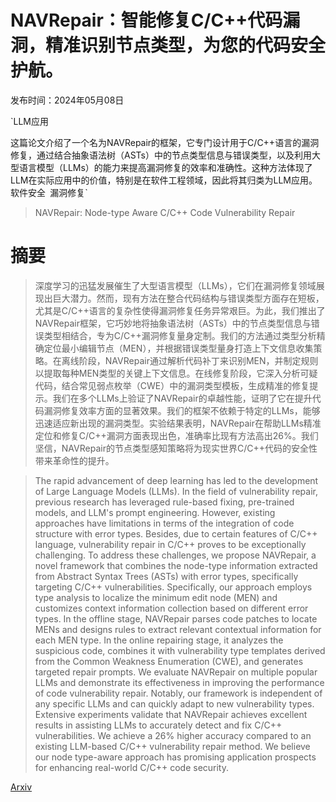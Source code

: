 # NAVRepair：智能修复C/C++代码漏洞，精准识别节点类型，为您的代码安全护航。

发布时间：2024年05月08日

`LLM应用

这篇论文介绍了一个名为NAVRepair的框架，它专门设计用于C/C++语言的漏洞修复，通过结合抽象语法树（ASTs）中的节点类型信息与错误类型，以及利用大型语言模型（LLMs）的能力来提高漏洞修复的效率和准确性。这种方法体现了LLM在实际应用中的价值，特别是在软件工程领域，因此将其归类为LLM应用。` `软件安全` `漏洞修复`

> NAVRepair: Node-type Aware C/C++ Code Vulnerability Repair

# 摘要

> 深度学习的迅猛发展催生了大型语言模型（LLMs），它们在漏洞修复领域展现出巨大潜力。然而，现有方法在整合代码结构与错误类型方面存在短板，尤其是C/C++语言的复杂性使得漏洞修复任务异常艰巨。为此，我们推出了NAVRepair框架，它巧妙地将抽象语法树（ASTs）中的节点类型信息与错误类型相结合，专为C/C++漏洞修复量身定制。我们的方法通过类型分析精确定位最小编辑节点（MEN），并根据错误类型量身打造上下文信息收集策略。在离线阶段，NAVRepair通过解析代码补丁来识别MEN，并制定规则以提取每种MEN类型的关键上下文信息。在线修复阶段，它深入分析可疑代码，结合常见弱点枚举（CWE）中的漏洞类型模板，生成精准的修复提示。我们在多个LLMs上验证了NAVRepair的卓越性能，证明了它在提升代码漏洞修复效率方面的显著效果。我们的框架不依赖于特定的LLMs，能够迅速适应新出现的漏洞类型。实验结果表明，NAVRepair在帮助LLMs精准定位和修复C/C++漏洞方面表现出色，准确率比现有方法高出26%。我们坚信，NAVRepair的节点类型感知策略将为现实世界C/C++代码的安全性带来革命性的提升。

> The rapid advancement of deep learning has led to the development of Large Language Models (LLMs). In the field of vulnerability repair, previous research has leveraged rule-based fixing, pre-trained models, and LLM's prompt engineering. However, existing approaches have limitations in terms of the integration of code structure with error types. Besides, due to certain features of C/C++ language, vulnerability repair in C/C++ proves to be exceptionally challenging. To address these challenges, we propose NAVRepair, a novel framework that combines the node-type information extracted from Abstract Syntax Trees (ASTs) with error types, specifically targeting C/C++ vulnerabilities. Specifically, our approach employs type analysis to localize the minimum edit node (MEN) and customizes context information collection based on different error types. In the offline stage, NAVRepair parses code patches to locate MENs and designs rules to extract relevant contextual information for each MEN type. In the online repairing stage, it analyzes the suspicious code, combines it with vulnerability type templates derived from the Common Weakness Enumeration (CWE), and generates targeted repair prompts. We evaluate NAVRepair on multiple popular LLMs and demonstrate its effectiveness in improving the performance of code vulnerability repair. Notably, our framework is independent of any specific LLMs and can quickly adapt to new vulnerability types. Extensive experiments validate that NAVRepair achieves excellent results in assisting LLMs to accurately detect and fix C/C++ vulnerabilities. We achieve a 26% higher accuracy compared to an existing LLM-based C/C++ vulnerability repair method. We believe our node type-aware approach has promising application prospects for enhancing real-world C/C++ code security.

[Arxiv](https://arxiv.org/abs/2405.04994)